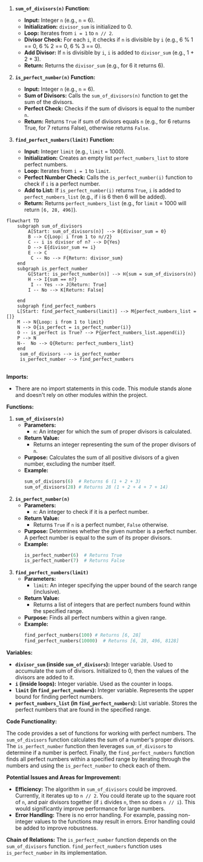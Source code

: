 ## <algorithm>

1. **`sum_of_divisors(n)` Function:**
   - **Input:** Integer `n` (e.g., `n` = 6).
   - **Initialization:** `divisor_sum` is initialized to 0.
   - **Loop:** Iterates from `i = 1` to `n // 2`.
   - **Divisor Check:** For each `i`, it checks if `n` is divisible by `i` (e.g., 6 % 1 == 0, 6 % 2 == 0, 6 % 3 == 0).
   - **Add Divisor:** If `n` is divisible by `i`, `i` is added to `divisor_sum` (e.g., 1 + 2 + 3).
   - **Return:** Returns the `divisor_sum` (e.g., for 6 it returns 6).

2. **`is_perfect_number(n)` Function:**
   - **Input:** Integer `n` (e.g., `n` = 6).
   - **Sum of Divisors:** Calls the `sum_of_divisors(n)` function to get the sum of the divisors.
   - **Perfect Check:** Checks if the sum of divisors is equal to the number `n`.
   - **Return:** Returns `True` if sum of divisors equals `n` (e.g., for 6 returns True, for 7 returns False), otherwise returns `False`.

3.  **`find_perfect_numbers(limit)` Function:**
    - **Input:** Integer `limit` (e.g., `limit` = 1000).
    - **Initialization:** Creates an empty list `perfect_numbers_list` to store perfect numbers.
    - **Loop:** Iterates from `i = 1` to `limit`.
    - **Perfect Number Check:** Calls the `is_perfect_number(i)` function to check if `i` is a perfect number.
    - **Add to List:** If `is_perfect_number(i)` returns `True`, `i` is added to `perfect_numbers_list` (e.g., if i is 6 then 6 will be added).
    - **Return:** Returns `perfect_numbers_list` (e.g., for `limit` = 1000 will return `[6, 28, 496]`).

```mermaid
flowchart TD
    subgraph sum_of_divisors
        A[Start: sum_of_divisors(n)] --> B{divisor_sum = 0}
        B --> C{Loop: i from 1 to n//2}
        C -- i is divisor of n? --> D{Yes}
        D --> E{divisor_sum += i}
        E --> C
         C -- No --> F{Return: divisor_sum}
    end
    subgraph is_perfect_number
        G[Start: is_perfect_number(n)] --> H{sum = sum_of_divisors(n)}
        H --> I{sum == n?}
         I -- Yes --> J[Return: True]
        I -- No --> K[Return: False]

    end
    subgraph find_perfect_numbers
    L[Start: find_perfect_numbers(limit)] --> M{perfect_numbers_list = []}
    M --> N{Loop: i from 1 to limit}
    N --> O{is_perfect = is_perfect_number(i)}
    O -- is_perfect is True? --> P{perfect_numbers_list.append(i)}
    P --> N
    N--  No --> Q{Return: perfect_numbers_list}
    end
     sum_of_divisors --> is_perfect_number
     is_perfect_number --> find_perfect_numbers
```

## <explanation>

**Imports:**

*   There are no import statements in this code. This module stands alone and doesn't rely on other modules within the project.

**Functions:**

1.  **`sum_of_divisors(n)`**
    *   **Parameters:**
        *   `n`: An integer for which the sum of proper divisors is calculated.
    *   **Return Value:**
        *   Returns an integer representing the sum of the proper divisors of `n`.
    *   **Purpose:** Calculates the sum of all positive divisors of a given number, excluding the number itself.
    *   **Example:**
        ```python
        sum_of_divisors(6)  # Returns 6 (1 + 2 + 3)
        sum_of_divisors(28) # Returns 28 (1 + 2 + 4 + 7 + 14)
        ```
2.  **`is_perfect_number(n)`**
    *   **Parameters:**
        *   `n`: An integer to check if it is a perfect number.
    *   **Return Value:**
        *   Returns `True` if `n` is a perfect number, `False` otherwise.
    *   **Purpose:** Determines whether the given number is a perfect number. A perfect number is equal to the sum of its proper divisors.
    *   **Example:**
        ```python
        is_perfect_number(6)  # Returns True
        is_perfect_number(7)  # Returns False
        ```
3.  **`find_perfect_numbers(limit)`**
    *   **Parameters:**
        *   `limit`: An integer specifying the upper bound of the search range (inclusive).
    *   **Return Value:**
        *   Returns a list of integers that are perfect numbers found within the specified range.
    *   **Purpose:** Finds all perfect numbers within a given range.
    *   **Example:**
        ```python
        find_perfect_numbers(100) # Returns [6, 28]
        find_perfect_numbers(10000)  # Returns [6, 28, 496, 8128]
        ```

**Variables:**

*   **`divisor_sum` (inside `sum_of_divisors`):** Integer variable. Used to accumulate the sum of divisors. Initialized to 0, then the values of the divisors are added to it.
*   **`i` (inside loops):** Integer variable. Used as the counter in loops.
*   **`limit` (in `find_perfect_numbers`):** Integer variable. Represents the upper bound for finding perfect numbers.
*  **`perfect_numbers_list` (in `find_perfect_numbers`):** List variable. Stores the perfect numbers that are found in the specified range.

**Code Functionality:**

The code provides a set of functions for working with perfect numbers. The `sum_of_divisors` function calculates the sum of a number's proper divisors. The `is_perfect_number` function then leverages `sum_of_divisors` to determine if a number is perfect. Finally, the `find_perfect_numbers` function finds all perfect numbers within a specified range by iterating through the numbers and using the `is_perfect_number` to check each of them.

**Potential Issues and Areas for Improvement:**

*   **Efficiency:** The algorithm in `sum_of_divisors` could be improved. Currently, it iterates up to `n // 2`. You could iterate up to the square root of `n`, and pair divisors together (if `i` divides `n`, then so does `n // i`). This would significantly improve performance for large numbers.
*   **Error Handling:** There is no error handling. For example, passing non-integer values to the functions may result in errors. Error handling could be added to improve robustness.

**Chain of Relations:**
The `is_perfect_number` function depends on the `sum_of_divisors` function. `find_perfect_numbers` function uses `is_perfect_number` in its implementation.